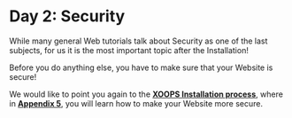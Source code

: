 # Day 2: Security

While many general Web tutorials talk about Security as one of the last subjects, for us it is the most important topic after the Installation! 

Before you do anything else, you have to make sure that your Website is secure!

We would like to point you again to the [**XOOPS Installation process**](https://www.gitbook.com/book/xoops/xoops-installation-guide/), where in [**Appendix 5**](https://xoops.gitbooks.io/xoops-installation-guide/content/book/appendix5.html), you will learn how to make your Website more secure.